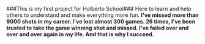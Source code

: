###This is my first project for Holberto School###
Here to learn and help others to understand and make everything more fun.
**I've missed more than 9000 shots in my career. I've lost almost 300 games. 26 times, I've been trusted to take the game winning shot and missed. I've failed over and over and over again in my life. And that is why I succeed.**
